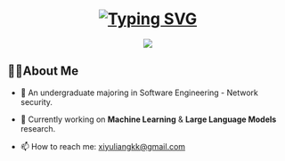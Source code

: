 <h1 align="center"><a href="https://git.io/typing-svg"><img src="https://readme-typing-svg.demolab.com?font=Fira+Code&weight=500&size=30&pause=1000&center=true&vCenter=true&random=false&width=435&lines=Hi+there%F0%9F%91%8B+I'm+Xiyu" alt="Typing SVG" /></a></h1>
<div align="center"> <img src="https://komarev.com/ghpvc/?username=kkzka-hoh" /> </div>

## 🙋‍♀️About Me

- 🔭 An undergraduate majoring in Software Engineering - Network security.
  
- 🌱 Currently working on **Machine Learning** & **Large Language Models** research.
  
- 📫 How to reach me: xiyuliangkk@gmail.com

<!--
**kkzka-hoh/kkzka-hoh** is a ✨ _special_ ✨ repository because its `README.md` (this file) appears on your GitHub profile.
- 😄 Welcome to my blog: ~~https://kohhk.com/~~ (Sorry, this domain has expired.) 
Here are some ideas to get you started:

- 🔭 I’m currently working on ...
- 🌱 I’m currently learning ...
- 👯 I’m looking to collaborate on ...
- 🤔 I’m looking for help with ...
- 💬 Ask me about ...
- 📫 How to reach me: ...
- 😄 Pronouns: ...
- ⚡ Fun fact: ...
-->

